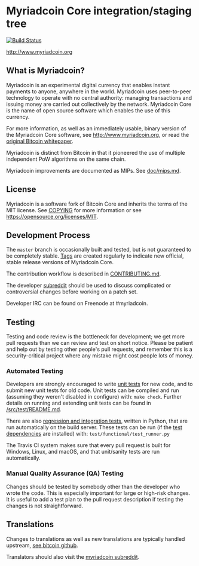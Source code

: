 Myriadcoin Core integration/staging tree
=====================================

[![Build Status](https://travis-ci.com/myriadteam/myriadcoin.svg?branch=master)](https://travis-ci.com/myriadteam/myriadcoin)

http://www.myriadcoin.org

What is Myriadcoin?
----------------

Myriadcoin is an experimental digital currency that enables instant payments to
anyone, anywhere in the world. Myriadcoin uses peer-to-peer technology to operate
with no central authority: managing transactions and issuing money are carried
out collectively by the network. Myriadcoin Core is the name of open source
software which enables the use of this currency.

For more information, as well as an immediately usable, binary version of
the Myriadcoin Core software, see http://www.myriadcoin.org, or read the
[original Bitcoin whitepaper](https://bitcoincore.org/bitcoin.pdf).

Myriadcoin is distinct from Bitcoin in that it pioneered the use of multiple independent 
PoW algorithms on the same chain.

Myriadcoin improvements are documented as MIPs. See [doc/mips.md](doc/mips.md).

License
-------

Myriadcoin is a software fork of Bitcoin Core and inherits the terms of the MIT license. See
[COPYING](COPYING) for more information or see https://opensource.org/licenses/MIT.

Development Process
-------------------

The `master` branch is occasionally built and tested, but is not guaranteed to be
completely stable. [Tags](https://github.com/myriadteam/myriadcoin/tags) are created
regularly to indicate new official, stable release versions of Myriadcoin Core.

The contribution workflow is described in [CONTRIBUTING.md](CONTRIBUTING.md).

The developer [subreddit](https://www.reddit.com/r/myriadcoin)
should be used to discuss complicated or controversial changes before working
on a patch set.

Developer IRC can be found on Freenode at #myriadcoin.

Testing
-------

Testing and code review is the bottleneck for development; we get more pull
requests than we can review and test on short notice. Please be patient and help out by testing
other people's pull requests, and remember this is a security-critical project where any mistake might cost people
lots of money.

### Automated Testing

Developers are strongly encouraged to write [unit tests](src/test/README.md) for new code, and to
submit new unit tests for old code. Unit tests can be compiled and run
(assuming they weren't disabled in configure) with: `make check`. Further details on running
and extending unit tests can be found in [/src/test/README.md](/src/test/README.md).

There are also [regression and integration tests](/test), written
in Python, that are run automatically on the build server.
These tests can be run (if the [test dependencies](/test) are installed) with: `test/functional/test_runner.py`

The Travis CI system makes sure that every pull request is built for Windows, Linux, and macOS, and that unit/sanity tests are run automatically.

### Manual Quality Assurance (QA) Testing

Changes should be tested by somebody other than the developer who wrote the
code. This is especially important for large or high-risk changes. It is useful
to add a test plan to the pull request description if testing the changes is
not straightforward.

Translations
------------

Changes to translations as well as new translations are typically handled upstream,
[see bitcoin github](https://github.com/bitcoin/bitcoin/).

Translators should also visit the [myriadcoin subreddit](https://www.reddit.com/r/myriadcoin).
